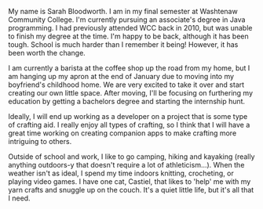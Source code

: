 My name is Sarah Bloodworth. I am in my final semester at Washtenaw Community College. I'm currently pursuing an
associate's degree in Java programming. I had previously attended WCC back in 2010, but was unable to finish my
degree at the time. I'm happy to be back, although it has been tough. School is much harder than I remember it
being! However, it has been worth the change.

I am currently a barista at the coffee shop up the road from my home, but I am hanging up my apron at the end of
January due to moving into my boyfriend's childhood home. We are very excited to take it over and start creating
our own little space. After moving, I'll be focusing on furthering my education by getting a bachelors degree and
starting the internship hunt.

Ideally, I will end up working as a developer on a project that is some type of crafting aid. I really enjoy
all types of crafting, so I think that I will have a great time working on creating companion apps to make
crafting more intriguing to others.

Outside of school and work, I like to go camping, hiking and kayaking (really anything outdoors-y that doesn't
require a lot of athleticism...). When the weather isn't as ideal, I spend my time indoors knitting, crocheting,
or playing video games. I have one cat, Castiel, that likes to 'help' me with my yarn crafts and snuggle up on the
couch. It's a quiet little life, but it's all that I need. 
